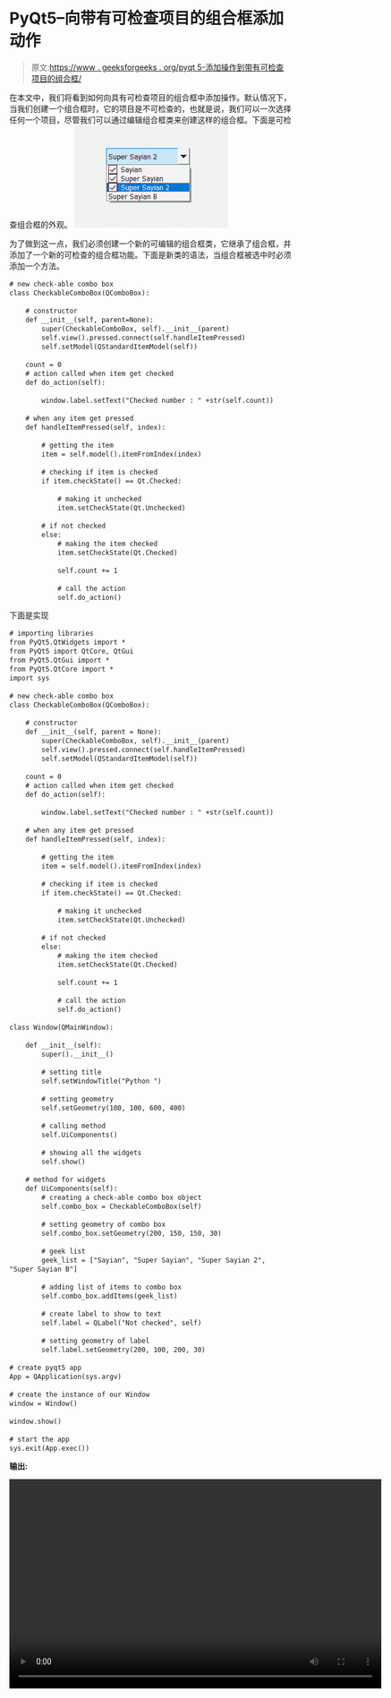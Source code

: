 # PyQt5–向带有可检查项目的组合框添加动作

> 原文:[https://www . geeksforgeeks . org/pyqt 5-添加操作到带有可检查项目的组合框/](https://www.geeksforgeeks.org/pyqt5-adding-action-to-combobox-with-checkable-items/)

在本文中，我们将看到如何向具有可检查项目的组合框中添加操作。默认情况下，当我们创建一个组合框时，它的项目是不可检查的，也就是说，我们可以一次选择任何一个项目，尽管我们可以通过编辑组合框类来创建这样的组合框。下面是可检查组合框的外观。
![](img/2c79f2ef481fe69f4bcc20bb54ce0989.png)

为了做到这一点，我们必须创建一个新的可编辑的组合框类，它继承了组合框，并添加了一个新的可检查的组合框功能。下面是新类的语法，当组合框被选中时必须添加一个方法。

```
# new check-able combo box
class CheckableComboBox(QComboBox):

    # constructor
    def __init__(self, parent=None):
        super(CheckableComboBox, self).__init__(parent)
        self.view().pressed.connect(self.handleItemPressed)
        self.setModel(QStandardItemModel(self))

    count = 0
    # action called when item get checked
    def do_action(self):

        window.label.setText("Checked number : " +str(self.count))

    # when any item get pressed
    def handleItemPressed(self, index):

        # getting the item
        item = self.model().itemFromIndex(index)

        # checking if item is checked
        if item.checkState() == Qt.Checked:

            # making it unchecked
            item.setCheckState(Qt.Unchecked)

        # if not checked
        else:
            # making the item checked
            item.setCheckState(Qt.Checked)

            self.count += 1

            # call the action
            self.do_action()

```

下面是实现

```
# importing libraries
from PyQt5.QtWidgets import * 
from PyQt5 import QtCore, QtGui
from PyQt5.QtGui import * 
from PyQt5.QtCore import * 
import sys

# new check-able combo box
class CheckableComboBox(QComboBox):

    # constructor
    def __init__(self, parent = None):
        super(CheckableComboBox, self).__init__(parent)
        self.view().pressed.connect(self.handleItemPressed)
        self.setModel(QStandardItemModel(self))

    count = 0
    # action called when item get checked
    def do_action(self):

        window.label.setText("Checked number : " +str(self.count))

    # when any item get pressed
    def handleItemPressed(self, index):

        # getting the item
        item = self.model().itemFromIndex(index)

        # checking if item is checked
        if item.checkState() == Qt.Checked:

            # making it unchecked
            item.setCheckState(Qt.Unchecked)

        # if not checked
        else:
            # making the item checked
            item.setCheckState(Qt.Checked)

            self.count += 1

            # call the action
            self.do_action()

class Window(QMainWindow):

    def __init__(self):
        super().__init__()

        # setting title
        self.setWindowTitle("Python ")

        # setting geometry
        self.setGeometry(100, 100, 600, 400)

        # calling method
        self.UiComponents()

        # showing all the widgets
        self.show()

    # method for widgets
    def UiComponents(self):
        # creating a check-able combo box object
        self.combo_box = CheckableComboBox(self)

        # setting geometry of combo box
        self.combo_box.setGeometry(200, 150, 150, 30)

        # geek list
        geek_list = ["Sayian", "Super Sayian", "Super Sayian 2", "Super Sayian B"]

        # adding list of items to combo box
        self.combo_box.addItems(geek_list)

        # create label to show to text
        self.label = QLabel("Not checked", self)

        # setting geometry of label
        self.label.setGeometry(200, 100, 200, 30)

# create pyqt5 app
App = QApplication(sys.argv)

# create the instance of our Window
window = Window()

window.show()

# start the app
sys.exit(App.exec())
```

**输出:**

<video class="wp-video-shortcode" id="video-400136-1" width="665" height="374" preload="metadata" controls=""><source type="video/mp4" src="https://media.geeksforgeeks.org/wp-content/uploads/20200421011807/screen_recorder_video_2020_21_4_01_15_26.mp4?_=1">[https://media.geeksforgeeks.org/wp-content/uploads/20200421011807/screen_recorder_video_2020_21_4_01_15_26.mp4](https://media.geeksforgeeks.org/wp-content/uploads/20200421011807/screen_recorder_video_2020_21_4_01_15_26.mp4)</video>